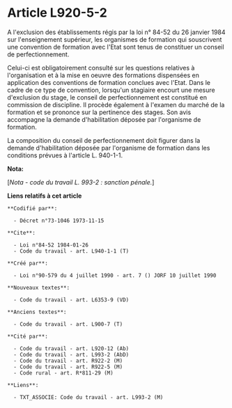 # Article L920-5-2

A l'exclusion des établissements régis par la loi n° 84-52 du 26 janvier 1984 sur l'enseignement supérieur, les organismes de
formation qui souscrivent une convention de formation avec l'Etat sont tenus de constituer un conseil de perfectionnement.

Celui-ci est obligatoirement consulté sur les questions relatives à l'organisation et à la mise en oeuvre des formations
dispensées en application des conventions de formation conclues avec l'Etat. Dans le cadre de ce type de convention,
lorsqu'un stagiaire encourt une mesure d'exclusion du stage, le conseil de perfectionnement est constitué en commission de
discipline. Il procède également à l'examen du marché de la formation et se prononce sur la pertinence des stages. Son avis
accompagne la demande d'habilitation déposée par l'organisme de formation.

La composition du conseil de perfectionnement doit figurer dans la demande d'habilitation déposée par l'organisme de
formation dans les conditions prévues à l'article L. 940-1-1.

**Nota:**

[*Nota - code du travail L. 993-2 : sanction pénale.*]

**Liens relatifs à cet article**

	**Codifié par**:

	  - Décret n°73-1046 1973-11-15

	**Cite**:

	  - Loi n°84-52 1984-01-26
	  - Code du travail - art. L940-1-1 (T)

	**Créé par**:

	  - Loi n°90-579 du 4 juillet 1990 - art. 7 () JORF 10 juillet 1990

	**Nouveaux textes**:

	  - Code du travail - art. L6353-9 (VD)

	**Anciens textes**:

	  - Code du travail - art. L900-7 (T)

	**Cité par**:

	  - Code du travail - art. L920-12 (Ab)
	  - Code du travail - art. L993-2 (AbD)
	  - Code du travail - art. R922-2 (M)
	  - Code du travail - art. R922-5 (M)
	  - Code rural - art. R*811-29 (M)

	**Liens**:

	  - TXT_ASSOCIE: Code du travail - art. L993-2 (M)
